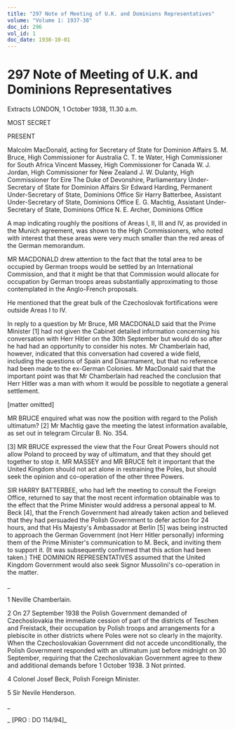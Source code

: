 ```yaml
---
title: "297 Note of Meeting of U.K. and Dominions Representatives"
volume: "Volume 1: 1937-38"
doc_id: 296
vol_id: 1
doc_date: 1938-10-01
---
```


# 297 Note of Meeting of U.K. and Dominions Representatives

Extracts LONDON, 1 October 1938, 11.30 a.m.

MOST SECRET

PRESENT

Malcolm MacDonald, acting for Secretary of State for Dominion Affairs S. M. Bruce, High Commissioner for Australia C. T. te Water, High Commissioner for South Africa Vincent Massey, High Commissioner for Canada W. J. Jordan, High Commissioner for New Zealand J. W. Dulanty, High Commissioner for Eire The Duke of Devonshire, Parliamentary Under-Secretary of State for Dominion Affairs Sir Edward Harding, Permanent Under-Secretary of State, Dominions Office Sir Harry Batterbee, Assistant Under-Secretary of State, Dominions Office E. G. Machtig, Assistant Under-Secretary of State, Dominions Office N. E. Archer, Dominions Office

A map indicating roughly the positions of Areas I, II, III and IV, as provided in the Munich agreement, was shown to the High Commissioners, who noted with interest that these areas were very much smaller than the red areas of the German memorandum.

MR MACDONALD drew attention to the fact that the total area to be occupied by German troops would be settled by an International Commission, and that it might be that that Commission would allocate for occupation by German troops areas substantially approximating to those contemplated in the Anglo-French proposals.

He mentioned that the great bulk of the Czechoslovak fortifications were outside Areas I to IV.

In reply to a question by Mr Bruce, MR MACDONALD said that the Prime Minister [1] had not given the Cabinet detailed information concerning his conversation with Herr Hitler on the 30th September but would do so after he had had an opportunity to consider his notes. Mr Chamberlain had, however, indicated that this conversation had covered a wide field, including the questions of Spain and Disarmament, but that no reference had been made to the ex-German Colonies. Mr MacDonald said that the important point was that Mr Chamberlain had reached the conclusion that Herr Hitler was a man with whom it would be possible to negotiate a general settlement.

[matter omitted]

MR BRUCE enquired what was now the position with regard to the Polish ultimatum? [2] Mr Machtig gave the meeting the latest information available, as set out in telegram Circular B. No. 354.

[3] MR BRUCE expressed the view that the Four Great Powers should not allow Poland to proceed by way of ultimatum, and that they should get together to stop it. MR MASSEY and MR BRUCE felt it important that the United Kingdom should not act alone in restraining the Poles, but should seek the opinion and co-operation of the other three Powers.

SIR HARRY BATTERBEE, who had left the meeting to consult the Foreign Office, returned to say that the most recent information obtainable was to the effect that the Prime Minister would address a personal appeal to M. Beck [4], that the French Government had already taken action and believed that they had persuaded the Polish Government to defer action for 24 hours, and that His Majesty's Ambassador at Berlin [5] was being instructed to approach the German Government (not Herr Hitler personally) informing them of the Prime Minister's communication to M. Beck, and inviting them to support it. (It was subsequently confirmed that this action had been taken.) THE DOMINION REPRESENTATIVES assumed that the United Kingdom Government would also seek Signor Mussolini's co-operation in the matter.

_

1 Neville Chamberlain.

2 On 27 September 1938 the Polish Government demanded of Czechoslovakia the immediate cession of part of the districts of Teschen and Freistack, their occupation by Polish troops and arrangements for a plebiscite in other districts where Poles were not so clearly in the majority. When the Czechoslovakian Government did not accede unconditionally, the Polish Government responded with an ultimatum just before midnight on 30 September, requiring that the Czechoslovakian Government agree to thew and additional demands before 1 October 1938. 3 Not printed.

4 Colonel Josef Beck, Polish Foreign Minister.

5 Sir Nevile Henderson.

_

_ [PRO : DO 114/94]_
